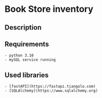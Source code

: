 # Book Store inventory
## Description

## Requirements
	- python 3.10
	- mySQL service running

## Used libraries
	- [fastAPI](https://fastapi.tiangolo.com)
	- [SQLAlchemy](https://www.sqlalchemy.org)

